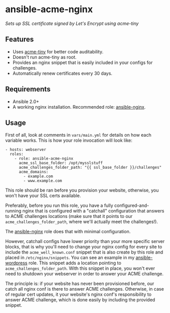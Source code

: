 # ansible-acme-nginx

*Sets up SSL certificate signed by Let's Encrypt using acme-tiny*

## Features

* Uses [acme-tiny][acme-tiny] for better code auditability.
* Doesn't run acme-tiny as root.
* Provides an nginx snippet that is easily included in your configs for challenges.
* Automatically renew certificates every 30 days.

## Requirements

* Ansible 2.0+
* A working nginx installation. Recommended role: [ansible-nginx][ansible-nginx].

## Usage

First of all, look at comments in `vars/main.yml` for details on how each variable works. This
is how your role invocation will look like:

```
- hosts: webserver
  roles:
    - role: ansible-acme-nginx
      acme_ssl_base_folder: /opt/mysslstuff
      acme_challenges_folder_path: "{{ ssl_base_folder }}/challenges"
      acme_domains:
        - example.com
        - www.example.com
```

This role should be ran before you provision your website, otherwise, you won't have your SSL certs
available.

Preferably, before you run this role, you have a fully configured-and-running
nginx that is configured with a "catchall" configuration that answers to ACME
challenges locations (make sure that it points to our
`acme_challenges_folder_path`, where we'll actually meet the challenges!).

The [ansible-nginx][ansible-nginx] role does that with minimal configuration.

However, catchall configs have lower priority than your more specific server
blocks, that is why you'll need to change your nginx config for every site to
include the `acme_well_known.conf` snippet that is also create by this role and
placed in `/etc/nginx/snippets`. You can see an example in my
[ansible-wordpress][ansible-wordpress-snippet] role. This snippet adds a
location pointing to `acme_challenges_folder_path`. With this snippet in place,
you won't ever need to shutdown your webserver in order to answer your ACME
challenge.

The principle is: if your website has never been provisioned before, our catch all nginx conf is
there to answer ACME challenges. Otherwise, in case of regular cert updates, it your website's
nginx conf's responsibility to answer ACME challenge, which is done easily by including the
provided snippet.

[acme-tiny]: https://github.com/diafygi/acme-tiny
[ansible-wordpress-snippet]: https://github.com/hsoft/ansible-wordpress/blob/7f3e8d8e8ce16838beb1d6646914184d1f61227c/templates/nginx.conf#L14
[ansible-nginx]: https://github.com/savoirfairelinux/ansible-nginx

